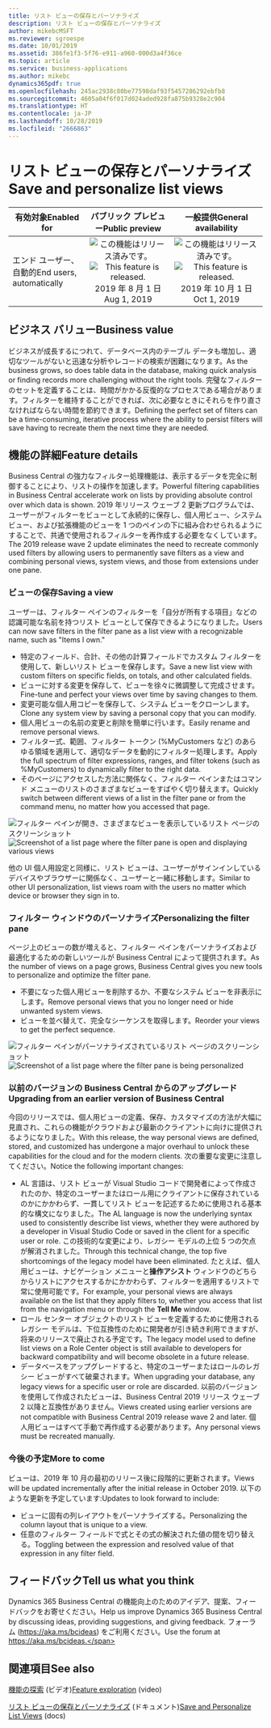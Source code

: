 ```yaml
---
title: リスト ビューの保存とパーソナライズ
description: リスト ビューの保存とパーソナライズ
author: mikebcMSFT
ms.reviewer: sgroespe
ms.date: 10/01/2019
ms.assetid: 386fe1f3-5f76-e911-a960-000d3a4f36ce
ms.topic: article
ms.service: business-applications
ms.author: mikebc
dynamics365pdf: true
ms.openlocfilehash: 245ac2938c80be77598daf93f5457286292ebfb8
ms.sourcegitcommit: 4605a04f6f017d024aded928fa875b9328e2c904
ms.translationtype: HT
ms.contentlocale: ja-JP
ms.lasthandoff: 10/28/2019
ms.locfileid: "2666863"
---
```

# <a name="save-and-personalize-list-views"></a><span data-ttu-id="79ace-103">リスト ビューの保存とパーソナライズ</span><span class="sxs-lookup"><span data-stu-id="79ace-103">Save and personalize list views</span></span>


| <span data-ttu-id="79ace-104">有効対象</span><span class="sxs-lookup"><span data-stu-id="79ace-104">Enabled for</span></span>    |  <span data-ttu-id="79ace-105">パブリック プレビュー</span><span class="sxs-lookup"><span data-stu-id="79ace-105">Public preview</span></span> | <span data-ttu-id="79ace-106">一般提供</span><span class="sxs-lookup"><span data-stu-id="79ace-106">General availability</span></span> | 
| ---------- | :----------: |:----------: |
|<span data-ttu-id="79ace-107">エンド ユーザー、自動的</span><span class="sxs-lookup"><span data-stu-id="79ace-107">End users, automatically</span></span>|<span data-ttu-id="79ace-108">![この機能はリリース済みです。](/dynamics365-release-plan/media/green-checkmark.png "この機能はリリース済みです。")</span><span class="sxs-lookup"><span data-stu-id="79ace-108">![This feature is released.](/dynamics365-release-plan/media/green-checkmark.png "This feature is released.")</span></span> <span data-ttu-id="79ace-109">2019 年 8 月 1 日</span><span class="sxs-lookup"><span data-stu-id="79ace-109">Aug 1, 2019</span></span>| <span data-ttu-id="79ace-110">![この機能はリリース済みです。](/dynamics365-release-plan/media/green-checkmark.png "この機能はリリース済みです。")</span><span class="sxs-lookup"><span data-stu-id="79ace-110">![This feature is released.](/dynamics365-release-plan/media/green-checkmark.png "This feature is released.")</span></span> <span data-ttu-id="79ace-111">2019 年 10 月 1 日</span><span class="sxs-lookup"><span data-stu-id="79ace-111">Oct 1, 2019</span></span>|


## <a name="business-value"></a><span data-ttu-id="79ace-112">ビジネス バリュー</span><span class="sxs-lookup"><span data-stu-id="79ace-112">Business value</span></span>
<!-- bv start -->
<span data-ttu-id="79ace-113">ビジネスが成長するにつれて、データベース内のテーブル データも増加し、適切なツールがないと迅速な分析やレコードの検索が困難になります。</span><span class="sxs-lookup"><span data-stu-id="79ace-113">As the business grows, so does table data in the database, making quick analysis or finding records more challenging without the right tools.</span></span> <span data-ttu-id="79ace-114">完璧なフィルターのセットを定義することは、時間がかかる反復的なプロセスである場合があります。フィルターを維持することができれば、次に必要なときにそれらを作り直さなければならない時間を節約できます。</span><span class="sxs-lookup"><span data-stu-id="79ace-114">Defining the perfect set of filters can be a time-consuming, iterative process where the ability to persist filters will save having to recreate them the next time they are needed.</span></span>
<!-- bv end -->



## <a name="feature-details"></a><span data-ttu-id="79ace-115">機能の詳細</span><span class="sxs-lookup"><span data-stu-id="79ace-115">Feature details</span></span>
<!--feature detail start -->
<span data-ttu-id="79ace-116">Business Central の強力なフィルター処理機能は、表示するデータを完全に制御することにより、リストの操作を加速します。</span><span class="sxs-lookup"><span data-stu-id="79ace-116">Powerful filtering capabilities in Business Central accelerate work on lists by providing absolute control over which data is shown.</span></span> <span data-ttu-id="79ace-117">2019 年リリース ウェーブ 2 更新プログラムでは、ユーザーがフィルターをビューとして永続的に保存し、個人用ビュー、システム ビュー、および拡張機能のビューを 1 つのペインの下に組み合わせられるようにすることで、共通で使用されるフィルターを再作成する必要をなくしています。</span><span class="sxs-lookup"><span data-stu-id="79ace-117">The 2019 release wave 2 update eliminates the need to recreate commonly used filters by allowing users to permanently save filters as a view and combining personal views, system views, and those from extensions under one pane.</span></span>

### <a name="saving-a-view"></a><span data-ttu-id="79ace-118">ビューの保存</span><span class="sxs-lookup"><span data-stu-id="79ace-118">Saving a view</span></span>
<span data-ttu-id="79ace-119">ユーザーは、フィルター ペインのフィルターを「自分が所有する項目」などの認識可能な名前を持つリスト ビューとして保存できるようになりました。</span><span class="sxs-lookup"><span data-stu-id="79ace-119">Users can now save filters in the filter pane as a list view with a recognizable name, such as "Items I own."</span></span>

- <span data-ttu-id="79ace-120">特定のフィールド、合計、その他の計算フィールドでカスタム フィルターを使用して、新しいリスト ビューを保存します。</span><span class="sxs-lookup"><span data-stu-id="79ace-120">Save a new list view with custom filters on specific fields, on totals, and other calculated fields.</span></span>
- <span data-ttu-id="79ace-121">ビューに対する変更を保存して、ビューを徐々に微調整して完成させます。</span><span class="sxs-lookup"><span data-stu-id="79ace-121">Fine-tune and perfect your views over time by saving changes to them.</span></span>
- <span data-ttu-id="79ace-122">変更可能な個人用コピーを保存して、システム ビューをクローンします。</span><span class="sxs-lookup"><span data-stu-id="79ace-122">Clone any system view by saving a personal copy that you can modify.</span></span>
- <span data-ttu-id="79ace-123">個人用ビューの名前の変更と削除を簡単に行います。</span><span class="sxs-lookup"><span data-stu-id="79ace-123">Easily rename and remove personal views.</span></span>
- <span data-ttu-id="79ace-124">フィルター式、範囲、フィルター トークン (%MyCustomers など) のあらゆる領域を適用して、適切なデータを動的にフィルター処理します。</span><span class="sxs-lookup"><span data-stu-id="79ace-124">Apply the full spectrum of filter expressions, ranges, and filter tokens (such as %MyCustomers) to dynamically filter to the right data.</span></span>
- <span data-ttu-id="79ace-125">そのページにアクセスした方法に関係なく、フィルター ペインまたはコマンド メニューのリストのさまざまなビューをすばやく切り替えます。</span><span class="sxs-lookup"><span data-stu-id="79ace-125">Quickly switch between different views of a list in the filter pane or from the command menu, no matter how you accessed that page.</span></span>

<span data-ttu-id="79ace-126">![フィルター ペインが開き、さまざまなビューを表示しているリスト ページのスクリーンショット](media/save-views-3000x2000.png "フィルター ペインが開き、さまざまなビューを表示しているリスト ページのスクリーンショット")</span><span class="sxs-lookup"><span data-stu-id="79ace-126">![Screenshot of a list page where the filter pane is open and displaying various views](media/save-views-3000x2000.png "Screenshot of a list page where the filter pane is open and displaying various views")</span></span>

<!-- Picture 1 -->
<span data-ttu-id="79ace-127">他の UI 個人用設定と同様に、リスト ビューは、ユーザーがサインインしているデバイスやブラウザーに関係なく、ユーザーと一緒に移動します。</span><span class="sxs-lookup"><span data-stu-id="79ace-127">Similar to other UI personalization, list views roam with the users no matter which device or browser they sign in to.</span></span>

### <a name="personalizing-the-filter-pane"></a><span data-ttu-id="79ace-128">フィルター ウィンドウのパーソナライズ</span><span class="sxs-lookup"><span data-stu-id="79ace-128">Personalizing the filter pane</span></span>
<span data-ttu-id="79ace-129">ページ上のビューの数が増えると、フィルター ペインをパーソナライズおよび最適化するための新しいツールが Business Central によって提供されます。</span><span class="sxs-lookup"><span data-stu-id="79ace-129">As the number of views on a page grows, Business Central gives you new tools to personalize and optimize the filter pane.</span></span>

- <span data-ttu-id="79ace-130">不要になった個人用ビューを削除するか、不要なシステム ビューを非表示にします。</span><span class="sxs-lookup"><span data-stu-id="79ace-130">Remove personal views that you no longer need or hide unwanted system views.</span></span>
- <span data-ttu-id="79ace-131">ビューを並べ替えて、完全なシーケンスを取得します。</span><span class="sxs-lookup"><span data-stu-id="79ace-131">Reorder your views to get the perfect sequence.</span></span>

<span data-ttu-id="79ace-132">![フィルター ペインがパーソナライズされているリスト ページのスクリーンショット](media/view-personalization-3000x2000.png "フィルター ペインがパーソナライズされているリスト ページのスクリーンショット")</span><span class="sxs-lookup"><span data-stu-id="79ace-132">![Screenshot of a list page where the filter pane is being personalized](media/view-personalization-3000x2000.png "Screenshot of a list page where the filter pane is being personalized")</span></span>
<!-- Picture 2 -->

### <a name="upgrading-from-an-earlier-version-of-business-central"></a><span data-ttu-id="79ace-133">以前のバージョンの Business Central からのアップグレード</span><span class="sxs-lookup"><span data-stu-id="79ace-133">Upgrading from an earlier version of Business Central</span></span>
<span data-ttu-id="79ace-134">今回のリリースでは、個人用ビューの定義、保存、カスタマイズの方法が大幅に見直され、これらの機能がクラウドおよび最新のクライアントに向けに提供されるようになりました。</span><span class="sxs-lookup"><span data-stu-id="79ace-134">With this release, the way personal views are defined, stored, and customized has undergone a major overhaul to unlock these capabilities for the cloud and for the modern clients.</span></span> <span data-ttu-id="79ace-135">次の重要な変更に注意してください。</span><span class="sxs-lookup"><span data-stu-id="79ace-135">Notice the following important changes:</span></span>

- <span data-ttu-id="79ace-136">AL 言語は、リスト ビューが Visual Studio コードで開発者によって作成されたのか、特定のユーザーまたはロール用にクライアントに保存されているのかにかかわらず、一貫してリスト ビューを記述するために使用される基本的な構文になりました。</span><span class="sxs-lookup"><span data-stu-id="79ace-136">The AL language is now the underlying syntax used to consistently describe list views, whether they were authored by a developer in Visual Studio Code or saved in the client for a specific user or role.</span></span> <span data-ttu-id="79ace-137">この技術的な変更により、レガシー モデルの上位 5 つの欠点が解消されました。</span><span class="sxs-lookup"><span data-stu-id="79ace-137">Through this technical change, the top five shortcomings of the legacy model have been eliminated.</span></span> <span data-ttu-id="79ace-138">たとえば、個人用ビューは、ナビゲーション メニューと**操作アシスト** ウィンドウのどちらからリストにアクセスするかにかかわらず、フィルターを適用するリストで常に使用可能です。</span><span class="sxs-lookup"><span data-stu-id="79ace-138">For example, your personal views are always available on the list that they apply filters to, whether you access that list from the navigation menu or through the **Tell Me** window.</span></span>
- <span data-ttu-id="79ace-139">ロール センター オブジェクトのリスト ビューを定義するために使用されるレガシー モデルは、下位互換性のために開発者が引き続き利用できますが、将来のリリースで廃止される予定です。</span><span class="sxs-lookup"><span data-stu-id="79ace-139">The legacy model used to define list views on a Role Center object is still available to developers for backward compatibility and will become obsolete in a future release.</span></span>
- <span data-ttu-id="79ace-140">データベースをアップグレードすると、特定のユーザーまたはロールのレガシー ビューがすべて破棄されます。</span><span class="sxs-lookup"><span data-stu-id="79ace-140">When upgrading your database, any legacy views for a specific user or role are discarded.</span></span> <span data-ttu-id="79ace-141">以前のバージョンを使用して作成されたビューは、Business Central 2019 リリース ウェーブ 2 以降と互換性がありません。</span><span class="sxs-lookup"><span data-stu-id="79ace-141">Views created using earlier versions are not compatible with Business Central 2019 release wave 2 and later.</span></span> <span data-ttu-id="79ace-142">個人用ビューはすべて手動で再作成する必要があります。</span><span class="sxs-lookup"><span data-stu-id="79ace-142">Any personal views must be recreated manually.</span></span>

### <a name="more-to-come"></a><span data-ttu-id="79ace-143">今後の予定</span><span class="sxs-lookup"><span data-stu-id="79ace-143">More to come</span></span>
<span data-ttu-id="79ace-144">ビューは、2019 年 10 月の最初のリリース後に段階的に更新されます。</span><span class="sxs-lookup"><span data-stu-id="79ace-144">Views will be updated incrementally after the initial release in October 2019.</span></span> <span data-ttu-id="79ace-145">以下のような更新を予定しています:</span><span class="sxs-lookup"><span data-stu-id="79ace-145">Updates to look forward to include:</span></span>

- <span data-ttu-id="79ace-146">ビューに固有の列レイアウトをパーソナライズする。</span><span class="sxs-lookup"><span data-stu-id="79ace-146">Personalizing the column layout that is unique to a view.</span></span>
- <span data-ttu-id="79ace-147">任意のフィルター フィールドで式とその式の解決された値の間を切り替える。</span><span class="sxs-lookup"><span data-stu-id="79ace-147">Toggling between the expression and resolved value of that expression in any filter field.</span></span>
<!--feature detail end -->






## <a name="tell-us-what-you-think"></a><span data-ttu-id="79ace-148">フィードバック</span><span class="sxs-lookup"><span data-stu-id="79ace-148">Tell us what you think</span></span>
<span data-ttu-id="79ace-149">Dynamics 365 Business Central の機能向上のためのアイデア、提案、フィードバックをお寄せください。</span><span class="sxs-lookup"><span data-stu-id="79ace-149">Help us improve Dynamics 365 Business Central by discussing ideas, providing suggestions, and giving feedback.</span></span> <span data-ttu-id="79ace-150">フォーラム (https://aka.ms/bcideas) をご利用ください。</span><span class="sxs-lookup"><span data-stu-id="79ace-150">Use the forum at https://aka.ms/bcideas.</span></span>




## <a name="see-also"></a><span data-ttu-id="79ace-151">関連項目</span><span class="sxs-lookup"><span data-stu-id="79ace-151">See also</span></span>
<span data-ttu-id="79ace-152">[機能の探索](https://aka.ms/ROGBC19RW2ROV7) (ビデオ)</span><span class="sxs-lookup"><span data-stu-id="79ace-152">[Feature exploration](https://aka.ms/ROGBC19RW2ROV7) (video)</span></span>

<span data-ttu-id="79ace-153">[リスト ビューの保存とパーソナライズ](https://docs.microsoft.com/dynamics365/business-central/ui-views) (ドキュメント)</span><span class="sxs-lookup"><span data-stu-id="79ace-153">[Save and Personalize List Views](https://docs.microsoft.com/dynamics365/business-central/ui-views) (docs)</span></span>
